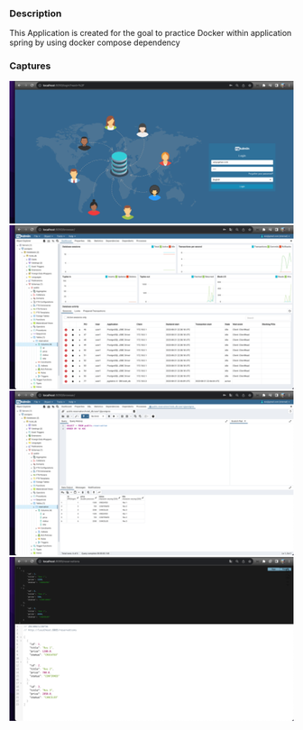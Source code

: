 <h3>Description</h3>
This Application is created for the goal to practice Docker within application spring by using docker compose dependency

<h3>Captures</h3>
<img src="screens/1.png">
<img src="screens/2.png">
<img src="screens/3.png">
<img src="screens/4.png">
